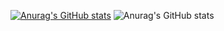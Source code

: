 [![Anurag's GitHub stats](https://github-readme-stats.vercel.app/api?/Koomaxx86=anuraghazra)](https://github.com/anuraghazra/github-readme-stats)
![Anurag's GitHub stats](https://github-readme-stats.vercel.app/api?/Koomaxx86=anuraghazra&show_icons=true&theme=dark)
